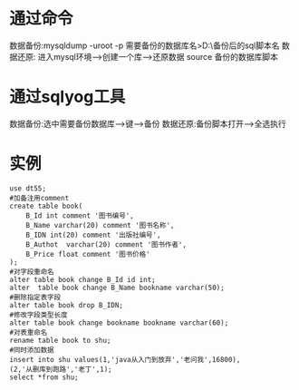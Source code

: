 # 通过命令
   数据备份:mysqldump -uroot -p 需要备份的数据库名>D:\备份后的sql脚本名
   数据还原: 进入mysql环境-->创建一个库-->还原数据
     source 备份的数据库脚本
# 通过sqlyog工具
   数据备份:选中需要备份数据库-->键-->备份
   数据还原:备份脚本打开-->全选执行
# 实例
```mysql
use dt55;
#加备注用comment
create table book(
	B_Id int comment '图书编号',
    B_Name varchar(20) comment '图书名称',
    B_IDN int(20) comment '出版社编号',
    B_Authot  varchar(20) comment '图书作者',
    B_Price float comment '图书价格'
);
#对字段重命名
alter table book change B_Id id int;
alter  table book change B_Name bookname varchar(50);
#删除指定表字段
alter table book drop B_IDN;
#修改字段类型长度
alter table book change bookname bookname varchar(60);
#对表重命名
rename table book to shu;
#同时添加数据
insert into shu values(1,'java从入门到放弃','老问我',16800),
(2,'从删库到跑路','老丁',1);
select *from shu;
```
